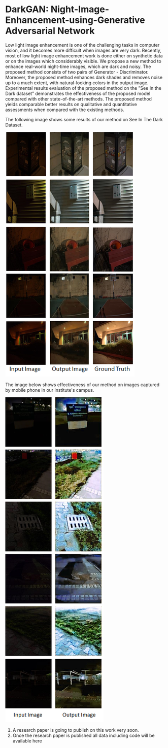 # DarkGAN: Night-Image-Enhancement-using-Generative Adversarial Network

Low light image enhancement is one of the challenging tasks in computer vision, and
it becomes more difficult when images are very dark. Recently, most of low light image
enhancement work is done either on synthetic data or on the images which considerably
visible. We propose a new method to enhance real-world night-time images, which are
dark and noisy. The proposed method consists of two pairs of Generator - Discriminator.
Moreover, the proposed method enhances dark shades and removes noise up to a much
extent, with natural-looking colors in the output image. Experimental results evaluation
of the proposed method on the ”See In the Dark dataset” demonstrates the effectiveness of
the proposed model compared with other state-of-the-art methods. The proposed method
yields comparable better results on qualitative and quantitative assessments when compared
with the existing methods.

The following image shows some results of our method on See In The Dark Dataset. 

![Results](Results.png)

The image below shows effectiveness of our method on images captured by mobile phone in our institute's campus.

![campus](campus.png)

1. A research paper is going to publish on this work very soon.
2. Once the research paper is published all data including code will be available here

